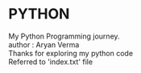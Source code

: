 # PYTHON
My Python Programming journey.
<br>
author : Aryan Verma
<br>
Thanks for exploring my python code
<br>
Referred to 'index.txt' file